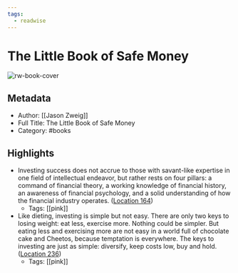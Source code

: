 ```yaml
---
tags:
  - readwise
---
```


# The Little Book of Safe Money

![rw-book-cover](https://images-na.ssl-images-amazon.com/images/I/519Q1HmewZL._SL200_.jpg)

## Metadata
- Author: [[Jason Zweig]]
- Full Title: The Little Book of Safe Money
- Category: #books

## Highlights
- Investing success does not accrue to those with savant-like expertise in one field of intellectual endeavor, but rather rests on four pillars: a command of financial theory, a working knowledge of financial history, an awareness of financial psychology, and a solid understanding of how the financial industry operates. ([Location 164](https://readwise.io/to_kindle?action=open&asin=B002XXGIOO&location=164))
    - Tags: [[pink]] 
- Like dieting, investing is simple but not easy. There are only two keys to losing weight: eat less, exercise more. Nothing could be simpler. But eating less and exercising more are not easy in a world full of chocolate cake and Cheetos, because temptation is everywhere. The keys to investing are just as simple: diversify, keep costs low, buy and hold. ([Location 236](https://readwise.io/to_kindle?action=open&asin=B002XXGIOO&location=236))
    - Tags: [[pink]]

